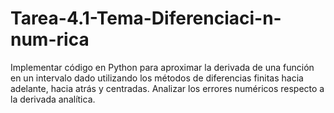 # Tarea-4.1-Tema-Diferenciaci-n-num-rica
Implementar código en Python para aproximar la derivada de una función en un intervalo dado utilizando los métodos de diferencias finitas hacia adelante, hacia atrás y centradas. Analizar los errores numéricos respecto a la derivada analítica.
